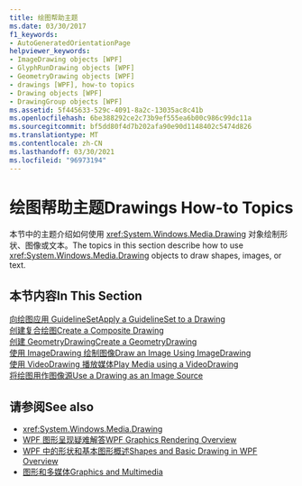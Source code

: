 ```yaml
---
title: 绘图帮助主题
ms.date: 03/30/2017
f1_keywords:
- AutoGeneratedOrientationPage
helpviewer_keywords:
- ImageDrawing objects [WPF]
- GlyphRunDrawing objects [WPF]
- GeometryDrawing objects [WPF]
- drawings [WPF], how-to topics
- Drawing objects [WPF]
- DrawingGroup objects [WPF]
ms.assetid: 5f445633-529c-4091-8a2c-13035ac8c41b
ms.openlocfilehash: 6be388292ce2c73b9ef555ea6b00c986c99dc11a
ms.sourcegitcommit: bf5dd80f4d7b202afa90e90d1148402c5474d826
ms.translationtype: MT
ms.contentlocale: zh-CN
ms.lasthandoff: 03/30/2021
ms.locfileid: "96973194"
---
```

# <a name="drawings-how-to-topics"></a><span data-ttu-id="8c709-102">绘图帮助主题</span><span class="sxs-lookup"><span data-stu-id="8c709-102">Drawings How-to Topics</span></span>
<span data-ttu-id="8c709-103">本节中的主题介绍如何使用 <xref:System.Windows.Media.Drawing> 对象绘制形状、图像或文本。</span><span class="sxs-lookup"><span data-stu-id="8c709-103">The topics in this section describe how to use <xref:System.Windows.Media.Drawing> objects to draw shapes, images, or text.</span></span>  
  
## <a name="in-this-section"></a><span data-ttu-id="8c709-104">本节内容</span><span class="sxs-lookup"><span data-stu-id="8c709-104">In This Section</span></span>  
 [<span data-ttu-id="8c709-105">向绘图应用 GuidelineSet</span><span class="sxs-lookup"><span data-stu-id="8c709-105">Apply a GuidelineSet to a Drawing</span></span>](how-to-apply-a-guidelineset-to-a-drawing.md)  
  [<span data-ttu-id="8c709-106">创建复合绘图</span><span class="sxs-lookup"><span data-stu-id="8c709-106">Create a Composite Drawing</span></span>](how-to-create-a-composite-drawing.md)  
  [<span data-ttu-id="8c709-107">创建 GeometryDrawing</span><span class="sxs-lookup"><span data-stu-id="8c709-107">Create a GeometryDrawing</span></span>](how-to-create-a-geometrydrawing.md)  
  [<span data-ttu-id="8c709-108">使用 ImageDrawing 绘制图像</span><span class="sxs-lookup"><span data-stu-id="8c709-108">Draw an Image Using ImageDrawing</span></span>](how-to-draw-an-image-using-imagedrawing.md)  
  [<span data-ttu-id="8c709-109">使用 VideoDrawing 播放媒体</span><span class="sxs-lookup"><span data-stu-id="8c709-109">Play Media using a VideoDrawing</span></span>](how-to-play-media-using-a-videodrawing.md)  
  [<span data-ttu-id="8c709-110">将绘图用作图像源</span><span class="sxs-lookup"><span data-stu-id="8c709-110">Use a Drawing as an Image Source</span></span>](how-to-use-a-drawing-as-an-image-source.md)  
  
## <a name="see-also"></a><span data-ttu-id="8c709-111">请参阅</span><span class="sxs-lookup"><span data-stu-id="8c709-111">See also</span></span>

- <xref:System.Windows.Media.Drawing>
- [<span data-ttu-id="8c709-112">WPF 图形呈现疑难解答</span><span class="sxs-lookup"><span data-stu-id="8c709-112">WPF Graphics Rendering Overview</span></span>](wpf-graphics-rendering-overview.md)
- [<span data-ttu-id="8c709-113">WPF 中的形状和基本图形概述</span><span class="sxs-lookup"><span data-stu-id="8c709-113">Shapes and Basic Drawing in WPF Overview</span></span>](shapes-and-basic-drawing-in-wpf-overview.md)
- [<span data-ttu-id="8c709-114">图形和多媒体</span><span class="sxs-lookup"><span data-stu-id="8c709-114">Graphics and Multimedia</span></span>](index.md)
